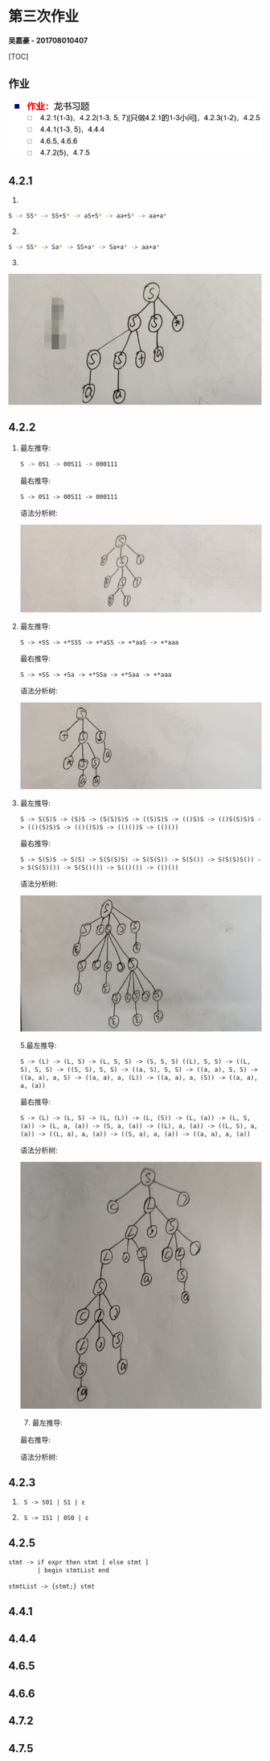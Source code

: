 # 第三次作业

**吴嘉豪 - 201708010407**

[TOC]

## 作业

![1569661226528](assets/1569661226528.png)



## 4.2.1

1. 

```sh
S -> SS* -> SS+S* -> aS+S* -> aa+S* -> aa+a*
```

2. 

```sh
S -> SS* -> Sa* -> SS+a* -> Sa+a* -> aa+a*
```

3. 

![1569662872250](assets/1569662872250.png)



## 4.2.2

1. 最左推导:

    ```sh
    S -> 0S1 -> 00S11 -> 000111
    ```

    最右推导:

    ```
    S -> 0S1 -> 00S11 -> 000111
    ```

    语法分析树:

    ![1569663223902](assets/1569663223902.png)

2. 最左推导:

    ```
    S -> +SS -> +*SSS -> +*aSS -> +*aaS -> +*aaa
    ```

    最右推导:

    ```
    S -> +SS -> +Sa -> +*SSa -> +*Saa -> +*aaa
    ```

    语法分析树:

    ![1569663239857](assets/1569663239857.png)

3. 最左推导:

    ```
    S -> S(S)S -> (S)S -> (S(S)S)S -> ((S)S)S -> (()S)S -> (()S(S)S)S -> (()(S)S)S -> (()()S)S -> (()())S -> (()())
    ```

    最右推导:

    ```
    S -> S(S)S -> S(S) -> S(S(S)S) -> S(S(S)) -> S(S()) -> S(S(S)S()) -> S(S(S)()) -> S(S()()) -> S(()()) -> (()())
    ```

    语法分析树:

    ![1569663265774](assets/1569663265774.png)

    

    5.最左推导:

    ```
    S -> (L) -> (L, S) -> (L, S, S) -> (S, S, S) ((L), S, S) -> ((L, S), S, S) -> ((S, S), S, S) -> ((a, S), S, S) -> ((a, a), S, S) -> ((a, a), a, S) -> ((a, a), a, (L)) -> ((a, a), a, (S)) -> ((a, a), a, (a))
    ```

    最右推导: 

    ```
    S -> (L) -> (L, S) -> (L, (L)) -> (L, (S)) -> (L, (a)) -> (L, S, (a)) -> (L, a, (a)) -> (S, a, (a)) -> ((L), a, (a)) -> ((L, S), a, (a)) -> ((L, a), a, (a)) -> ((S, a), a, (a)) -> ((a, a), a, (a))
    ```

    语法分析树:

    ![1569664628343](assets/1569664628343.png)

    7. 最左推导:

    最右推导:

    语法分析树:

    

## 4.2.3

1. ```
    S -> S01 | S1 | ε
    ```

2. ```
    S -> 1S1 | 0S0 | ε
    ```

    

## 4.2.5

```
stmt -> if expr then stmt [ else stmt ]
		| begin stmtList end
		
stmtList -> {stmt;} stmt
```



## 4.4.1



## 4.4.4



## 4.6.5



## 4.6.6



## 4.7.2



## 4.7.5



